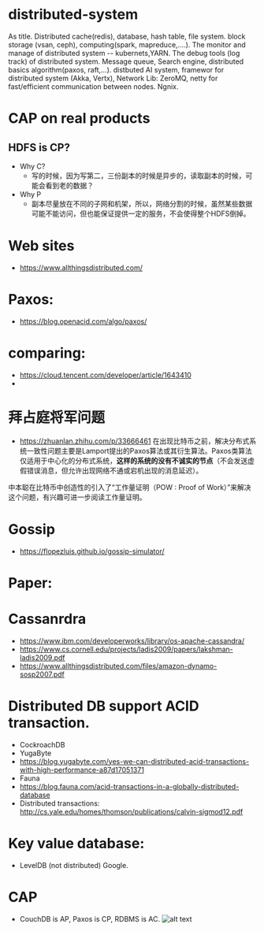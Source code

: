 # distributed-system
As title. Distributed cache(redis), database, hash table, file system. block storage (vsan, ceph), computing(spark, mapreduce,....). The monitor and manage of distributed system -- kubernets,YARN. The debug tools (log track) of distributed system.  Message queue, Search engine, distributed basics algorithm(paxos, raft,...). distbuted AI system, framewor for distributed system (Akka, Vertx), Network Lib: ZeroMQ, netty for fast/efficient communication between nodes. Ngnix.

# CAP on real products
## HDFS is CP?
* Why C?
  * 写的时候，因为写第二，三份副本的时候是异步的，读取副本的时候，可能会看到老的数据？
* Why P
  * 副本尽量放在不同的子网和机架，所以，网络分割的时候，虽然某些数据可能不能访问，但也能保证提供一定的服务，不会使得整个HDFS倒掉。
# Web sites
* https://www.allthingsdistributed.com/

# Paxos:
* https://blog.openacid.com/algo/paxos/

# comparing:
* https://cloud.tencent.com/developer/article/1643410 
* 
# 拜占庭将军问题
* https://zhuanlan.zhihu.com/p/33666461
在出现比特币之前，解决分布式系统一致性问题主要是Lamport提出的Paxos算法或其衍生算法。Paxos类算法仅适用于中心化的分布式系统，**这样的系统的没有不诚实的节点**（不会发送虚假错误消息，但允许出现网络不通或宕机出现的消息延迟）。

中本聪在比特币中创造性的引入了“工作量证明（POW : Proof of Work）”来解决这个问题，有兴趣可进一步阅读工作量证明。

# Gossip
* https://flopezluis.github.io/gossip-simulator/

# Paper:

# Cassanrdra
* https://www.ibm.com/developerworks/library/os-apache-cassandra/
* https://www.cs.cornell.edu/projects/ladis2009/papers/lakshman-ladis2009.pdf
* https://www.allthingsdistributed.com/files/amazon-dynamo-sosp2007.pdf

# Distributed DB support ACID transaction.
* CockroachDB
* YugaByte
 * https://blog.yugabyte.com/yes-we-can-distributed-acid-transactions-with-high-performance-a87d17051371
* Fauna 
 * https://blog.fauna.com/acid-transactions-in-a-globally-distributed-database
* Distributed transactions: http://cs.yale.edu/homes/thomson/publications/calvin-sigmod12.pdf

# Key value database:
* LevelDB (not distributed) Google.

# CAP
* CouchDB is AP, Paxos is CP, RDBMS is AC.
![alt text](http://docs.couchdb.org/en/2.1.1/_images/intro-consistency-01.png)
